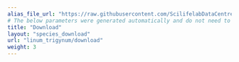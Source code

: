 ```yaml
---
alias_file_url: "https://raw.githubusercontent.com/ScilifelabDataCentre/genome-portal/main/scripts/data_stewardship/alias_files_temp_storage/GCA_964030455.1_Ltrigynum_genome_genomic.fna.alias"
# The below parameters were generated automatically and do not need to be changed.
title: "Download"
layout: "species_download"
url: "linum_trigynum/download"
weight: 3
---
```

